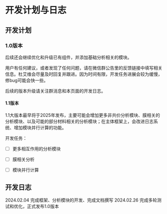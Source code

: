 # 开发计划与日志

## 开发计划

### 1.0版本

后续还会继续优化和升级已有组件，并添加基础分析相关的模块。

用户有任何建议，或者发现了任何问题，请在微信群公告里的反馈链接中填写相关信息。杜艾维会尽量及时回复并跟进。因为时间有限，开发任务进展会较为缓慢，修bug可能会快一些。

后续的版本升级请关注群消息和本页面的开发日志。


#### 1.1版本

1.1大版本最早将于2025年发布，主要可能会增加更多非共价分析模块、膜相关的分析模块、以及可能的部分材料相关的分析模块；在主体框架上，会改进日志系统、增加模块并行计算的功能。

开发任务：
- [ ] 更多相互作用的分析模块
- [ ] 膜相关分析
- [ ] 模块并行计算
  

## 开发日志

2024.02.04 完成框架、分析模块的开发、完成文档撰写
2024.02.26 完成多轮测试和优化，正式发布1.0版本

